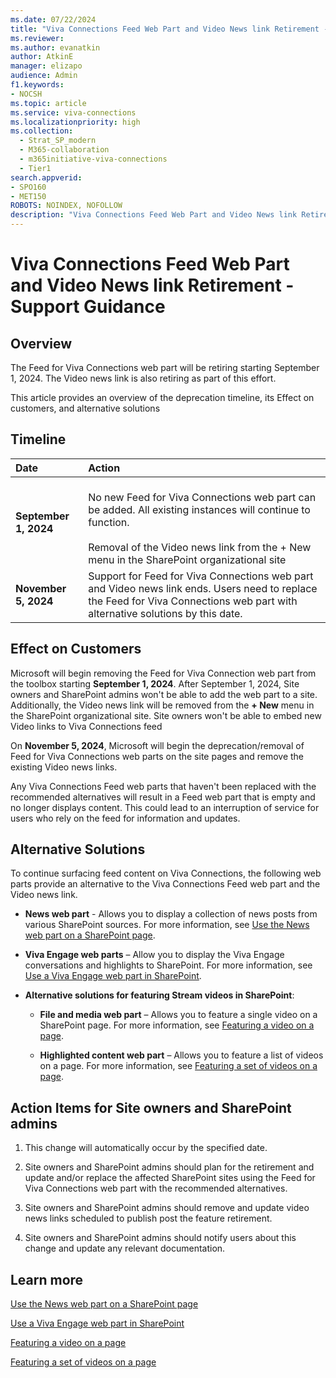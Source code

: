 ```yaml
---
ms.date: 07/22/2024
title: "Viva Connections Feed Web Part and Video News link Retirement - Support Guidance"
ms.reviewer: 
ms.author: evanatkin
author: AtkinE
manager: elizapo
audience: Admin
f1.keywords:
- NOCSH
ms.topic: article
ms.service: viva-connections
ms.localizationpriority: high
ms.collection:
  - Strat_SP_modern
  - M365-collaboration
  - m365initiative-viva-connections
  - Tier1
search.appverid:
- SPO160
- MET150
ROBOTS: NOINDEX, NOFOLLOW
description: "Viva Connections Feed Web Part and Video News link Retirement - Support Guidance"
---
```


# Viva Connections Feed Web Part and Video News link Retirement - Support Guidance

## Overview

The Feed for Viva Connections web part will be retiring starting September 1, 2024. The Video news link is also retiring as part of this effort.

This article provides an overview of the deprecation timeline, its Effect on customers, and alternative solutions

## Timeline

|**Date** |**Action** |
|:--------|:----------|
|**September 1, 2024** |<br> No new Feed for Viva Connections web part can be added. All existing instances will continue to function. <br><br> Removal of the Video news link from the + New menu in the SharePoint organizational site |
|**November 5, 2024** | Support for Feed for Viva Connections web part and Video news link ends. Users need to replace the Feed for Viva Connections web part with alternative solutions by this date. |

## Effect on Customers

Microsoft will begin removing the Feed for Viva Connection web part from the toolbox starting **September 1, 2024**. After September 1, 2024, Site owners and SharePoint admins won't be able to add the web part to a site. Additionally, the Video news link will be removed from the **+ New** menu in the SharePoint organizational site. Site owners won't be able to embed new Video links to Viva Connections feed

On **November 5, 2024**, Microsoft will begin the deprecation/removal of Feed for Viva Connections web parts on the site pages and remove the existing Video news links.

Any Viva Connections Feed web parts that haven't been replaced with the recommended alternatives will result in a Feed web part that is empty and no longer displays content. This could lead to an interruption of service for users who rely on the feed for information and updates.

## Alternative Solutions

To continue surfacing feed content on Viva Connections, the following web parts provide an alternative to the Viva Connections Feed web part and the Video news link.

- **News web part** - Allows you to display a collection of news posts from various SharePoint sources. For more information, see [Use the News web part on a SharePoint page](https://support.microsoft.com/office/c2dcee50-f5d7-434b-8cb9-a7feefd9f165#bkmk_sitenews).

- **Viva Engage web parts** – Allow you to display the Viva Engage conversations and highlights to SharePoint. For more information, see [Use a Viva Engage web part in SharePoint](https://support.microsoft.com/office/a53cfa0c-3d09-42c8-a286-1038a81c59da#highlights).

- **Alternative solutions for featuring Stream videos in SharePoint**:

  - **File and media web part** – Allows you to feature a single video on a SharePoint page. For more information, see [Featuring a video on a page](/stream/streamnew/portals-single-video).

  - **Highlighted content web part** – Allows you to feature a list of videos on a page. For more information, see [Featuring a set of videos on a page](/stream/streamnew/portals-set-of-videos).

## Action Items for Site owners and SharePoint admins

1. This change will automatically occur by the specified date.

2. Site owners and SharePoint admins should plan for the retirement and update and/or replace the affected SharePoint sites using the Feed for Viva Connections web part with the recommended alternatives.

3. Site owners and SharePoint admins should remove and update video news links scheduled to publish post the feature retirement.

4. Site owners and SharePoint admins should notify users about this change and update any relevant documentation.  

## Learn more

[Use the News web part on a SharePoint page](https://support.microsoft.com/office/c2dcee50-f5d7-434b-8cb9-a7feefd9f165#bkmk_sitenews)

[Use a Viva Engage web part in SharePoint](https://support.microsoft.com/office/a53cfa0c-3d09-42c8-a286-1038a81c59da#highlights)

[Featuring a video on a page](/stream/streamnew/portals-single-video)

[Featuring a set of videos on a page](/stream/streamnew/portals-set-of-videos)
